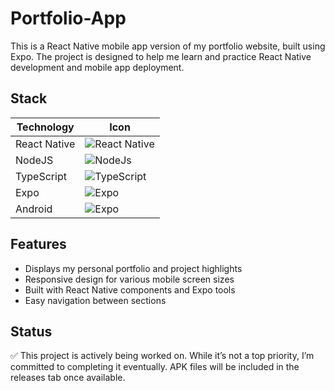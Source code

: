 # Portfolio-App

This is a React Native mobile app version of my portfolio website, built using Expo. The project is designed to help me learn and practice React Native development and mobile app deployment.

## Stack

| Technology   | Icon                                                                       |
| ------------ | -------------------------------------------------------------------------- |
| React Native | ![React Native](https://go-skill-icons.vercel.app/api/icons?i=reactnative) |
| NodeJS       | ![NodeJs](https://go-skill-icons.vercel.app/api/icons?i=nodejs)            |
| TypeScript   | ![TypeScript](https://go-skill-icons.vercel.app/api/icons?i=ts)            |
| Expo         | ![Expo](https://go-skill-icons.vercel.app/api/icons?i=expo)                |
| Android      | ![Expo](https://go-skill-icons.vercel.app/api/icons?i=android)             |

## Features

- Displays my personal portfolio and project highlights
- Responsive design for various mobile screen sizes
- Built with React Native components and Expo tools
- Easy navigation between sections

## Status

✅ This project is actively being worked on. While it’s not a top priority, I’m committed to completing it eventually. APK files will be included in the releases tab once available.
